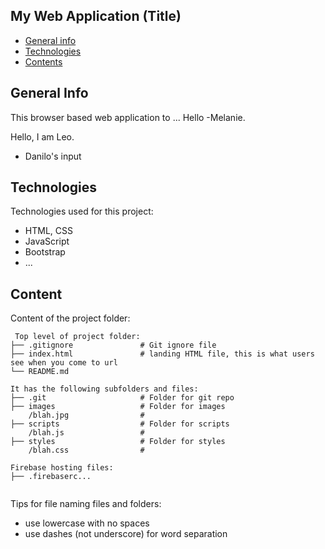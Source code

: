 ## My Web Application (Title)

-  [General info](#general-info)
-  [Technologies](#technologies)
-  [Contents](#content)

## General Info

This browser based web application to ...
Hello -Melanie.

Hello, I am Leo.

-  Danilo's input

## Technologies

Technologies used for this project:

-  HTML, CSS
-  JavaScript
-  Bootstrap
-  ...

## Content

Content of the project folder:

```
 Top level of project folder:
├── .gitignore               # Git ignore file
├── index.html               # landing HTML file, this is what users see when you come to url
└── README.md

It has the following subfolders and files:
├── .git                     # Folder for git repo
├── images                   # Folder for images
    /blah.jpg                #
├── scripts                  # Folder for scripts
    /blah.js                 #
├── styles                   # Folder for styles
    /blah.css                #

Firebase hosting files:
├── .firebaserc...


```

Tips for file naming files and folders:

-  use lowercase with no spaces
-  use dashes (not underscore) for word separation
